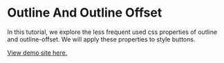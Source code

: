 # Outline And Outline Offset

In this tutorial, we explore the less frequent used css properties of outline and outline-offset. We will apply these properties to style buttons.

[View demo site here.](https://webdevtuts.github.io/outline_and_offset/)
